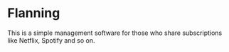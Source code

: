 # Flanning
This is a simple management software for those who share subscriptions like Netflix, Spotify and so on.
